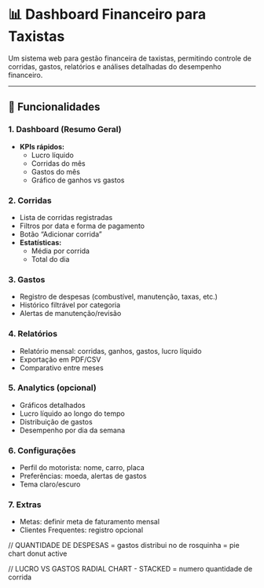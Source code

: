 # 📊 Dashboard Financeiro para Taxistas

Um sistema web para gestão financeira de taxistas, permitindo controle de corridas, gastos, relatórios e análises detalhadas do desempenho financeiro.

---

## 📝 Funcionalidades

### 1. Dashboard (Resumo Geral)

- **KPIs rápidos:**
  - Lucro líquido
  - Corridas do mês
  - Gastos do mês
  - Gráfico de ganhos vs gastos

### 2. Corridas

- Lista de corridas registradas
- Filtros por data e forma de pagamento
- Botão “Adicionar corrida”
- **Estatísticas:**
  - Média por corrida
  - Total do dia

### 3. Gastos

- Registro de despesas (combustível, manutenção, taxas, etc.)
- Histórico filtrável por categoria
- Alertas de manutenção/revisão

### 4. Relatórios

- Relatório mensal: corridas, ganhos, gastos, lucro líquido
- Exportação em PDF/CSV
- Comparativo entre meses

### 5. Analytics (opcional)

- Gráficos detalhados
- Lucro líquido ao longo do tempo
- Distribuição de gastos
- Desempenho por dia da semana

### 6. Configurações

- Perfil do motorista: nome, carro, placa
- Preferências: moeda, alertas de gastos
- Tema claro/escuro

### 7. Extras

- Metas: definir meta de faturamento mensal
- Clientes Frequentes: registro opcional

// QUANTIDADE DE DESPESAS = gastos distribui no de rosquinha = pie chart donut active

// LUCRO VS GASTOS RADIAL CHART - STACKED = numero quantidade de corrida
